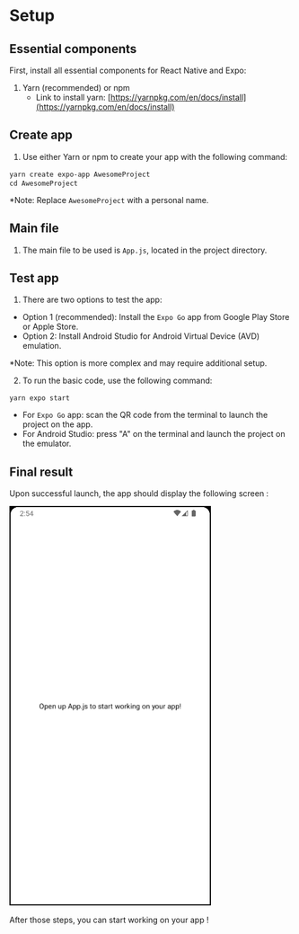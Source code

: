 # Setup

## Essential components

First, install all essential components for React Native and Expo:

1. Yarn (recommended) or npm
   - Link to install yarn: [https://yarnpkg.com/en/docs/install](https://yarnpkg.com/en/docs/install)

## Create app

1. Use either Yarn or npm to create your app with the following command:

```
yarn create expo-app AwesomeProject
cd AwesomeProject
```

\*Note: Replace `AwesomeProject` with a personal name.

## Main file

1. The main file to be used is `App.js`, located in the project directory.

## Test app

1. There are two options to test the app:

- Option 1 (recommended): Install the `Expo Go` app from Google Play Store or Apple Store.
- Option 2: Install Android Studio for Android Virtual Device (AVD) emulation.

\*Note: This option is more complex and may require additional setup.

2. To run the basic code, use the following command:

```
yarn expo start
```

- For `Expo Go` app: scan the QR code from the terminal to launch the project on the app.
- For Android Studio: press "A" on the terminal and launch the project on the emulator.

## Final result

Upon successful launch, the app should display the following screen :

![Alt text](resources/Screenshot01.png?raw=true 'Screenshot01')

After those steps, you can start working on your app !
